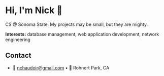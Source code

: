# Hi, I'm Nick 👋

CS @ Sonoma State:
My projects may be small, but they are mighty.

**Interests:** database management, web application development, network engineering  

## Contact
- 📧 nchaudoir@gmail.com • 📍 Rohnert Park, CA

